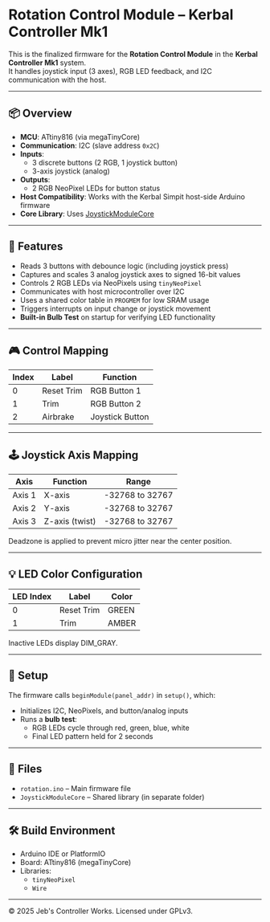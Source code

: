 # Rotation Control Module – Kerbal Controller Mk1

This is the finalized firmware for the **Rotation Control Module** in the **Kerbal Controller Mk1** system.  
It handles joystick input (3 axes), RGB LED feedback, and I2C communication with the host.

---

## 📦 Overview

- **MCU**: ATtiny816 (via megaTinyCore)
- **Communication**: I2C (slave address `0x2C`)
- **Inputs**:
  - 3 discrete buttons (2 RGB, 1 joystick button)
  - 3-axis joystick (analog)
- **Outputs**:
  - 2 RGB NeoPixel LEDs for button status
- **Host Compatibility**: Works with the Kerbal Simpit host-side Arduino firmware
- **Core Library**: Uses [JoystickModuleCore](../JoystickModuleCore)

---

## 🚀 Features

- Reads 3 buttons with debounce logic (including joystick press)
- Captures and scales 3 analog joystick axes to signed 16-bit values
- Controls 2 RGB LEDs via NeoPixels using `tinyNeoPixel`
- Communicates with host microcontroller over I2C
- Uses a shared color table in `PROGMEM` for low SRAM usage
- Triggers interrupts on input change or joystick movement
- **Built-in Bulb Test** on startup for verifying LED functionality

---

## 🎮 Control Mapping

| Index | Label         | Function           |
|-------|---------------|--------------------|
| 0     | Reset Trim    | RGB Button 1       |
| 1     | Trim          | RGB Button 2       |
| 2     | Airbrake      | Joystick Button    |

---

## 🕹 Joystick Axis Mapping

| Axis   | Function        | Range        |
|--------|------------------|--------------|
| Axis 1 | X-axis           | -32768 to 32767 |
| Axis 2 | Y-axis           | -32768 to 32767 |
| Axis 3 | Z-axis (twist)   | -32768 to 32767 |

Deadzone is applied to prevent micro jitter near the center position.

---

## 💡 LED Color Configuration

| LED Index | Label       | Color  |
|-----------|-------------|--------|
| 0         | Reset Trim  | GREEN  |
| 1         | Trim        | AMBER  |

Inactive LEDs display DIM_GRAY.

---

## 🔧 Setup

The firmware calls `beginModule(panel_addr)` in `setup()`, which:
- Initializes I2C, NeoPixels, and button/analog inputs
- Runs a **bulb test**:
  - RGB LEDs cycle through red, green, blue, white  
  - Final LED pattern held for 2 seconds

---

## 📂 Files

- `rotation.ino` – Main firmware file
- `JoystickModuleCore` – Shared library (in separate folder)

---

## 🛠 Build Environment

- Arduino IDE or PlatformIO
- Board: ATtiny816 (megaTinyCore)
- Libraries:
  - `tinyNeoPixel`
  - `Wire`

---

© 2025 Jeb's Controller Works. Licensed under GPLv3.
